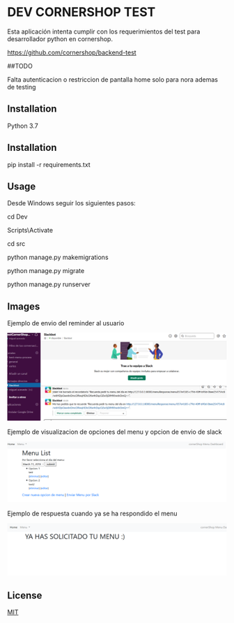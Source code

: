 # DEV CORNERSHOP TEST

Esta aplicación intenta cumplir con los requerimientos del test para desarrollador python en cornershop. 

https://github.com/cornershop/backend-test

##TODO

Falta autenticacion o restriccion de pantalla home solo para nora ademas de testing

## Installation
Python 3.7

## Installation

pip install -r requirements.txt


## Usage

Desde Windows seguir los siguientes pasos:

cd Dev

Scripts\Activate

cd src

python manage.py makemigrations

python manage.py migrate

python manage.py runserver

## Images

Ejemplo de envio del reminder al usuario

![image](https://github.com/miguelaav/dev/blob/master/reminder.png)

Ejemplo de visualizacion de opciones del menu y opcion de envio de slack

![image](https://github.com/miguelaav/dev/blob/master/demo_vistaslack.png)

Ejemplo de respuesta cuando ya se ha respondido el menu

![image](https://github.com/miguelaav/dev/blob/master/demo_peticion.png)






## License
[MIT](https://choosealicense.com/licenses/mit/)